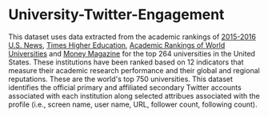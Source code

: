 # University-Twitter-Engagement

This dataset uses data extracted from the academic rankings of <a href="http://www.usnews.com/education/best-global-universities/rankings">2015-2016 U.S. News</a>,  <a href="https://www.timeshighereducation.com/world-university-rankings">Times Higher Education</a>, <a href="http://www.shanghairanking.com/ARWU2016.html">Academic Rankings of World Universities</a> and <a href="http://new.time.com/money/best-colleges/rankings/best-colleges/">Money Magazine</a> for the top 264 universities in the United States. These institutions have been ranked based on 12 indicators that measure their academic research performance and their global and regional reputations. These are the world's top 750 universities. This dataset identifies the official primary and affiliated secondary Twitter accounts associated with each institution along selected attribues associated with the profile (i.e., screen name, user name, URL, follower count, following count).
